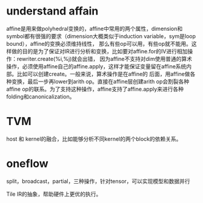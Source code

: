 # understand affain
affine是用来做polyhedral变换的，affine中常用的两个属性，dimension和symbol都有很强的要求（dimension大概类似于induction variable，sym是loop bound），affine的变换必须维持线性，
那么有些op可以用，有些op就不能用。这样做的目的是为了保证对IR进行分析和变换，比如要对affine.for的IV进行相加操作：rewriter.create<AddIOp>(%i,%j)就会出错，
因为affine不支持对dim使用普通的算术操作，必须使用affine自己的affine.apply，这样才能保证变量留在affine系统内部。比如可以创建create<AffineApply>。一般来说，算术操作是在affine的
后面，用affine做各种变换，最后一步再lower到arith op。直接在affine层创建arith op会割裂各种affine op的联系。为了支持这种操作，affine支持了affine.apply来进行各种folding和canonicalization。

 # TVM
  
  host 和 kernel的融合，比如能够分析不同kernel的两个block的依赖关系。
 
 # oneflow
 
 split，broadcast，partial，三种操作，针对tensor，可以实现模型和数据并行
 
 Tile IR的抽象，帮助硬件上更优的执行。
